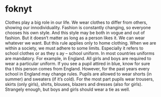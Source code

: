 # foknyt
Clothes play a big role in our life. We wear clothes to differ from others, showing our innodividuality. Fashion is constantly changing, so everyone 
chooses his own style. And this style may be both in vogue and out of fashion. But it doesn’t matter as long as a person likes it.
We can wear whatever we want. But this rule applies only to home clothing. When we are within a society, we must adhere to some limits. 
Especially it refers to school clothes or as they s
ay – school uniform. In most countries uniforms are mandatory.
For example, in England. All girls and boys are required to wear a particular uniform. If you see a pupil attired in blue, know for sure tha
t this person comes from England. However, for the past years every school in England may change rules. Pupils are allowed to wear shorts 
(in summer) and sweaters (if it’s cold). For the most part pupils wear trousers, skirts (only girls), shirts, blouses, blazers and dresses (also for girls). Strangely enough, but boys and girls should wear a tie as well.
